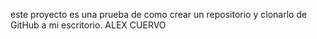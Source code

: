 este proyecto es una prueba de como crear un repositorio y clonarlo de GitHub a mi escritorio. ALEX CUERVO